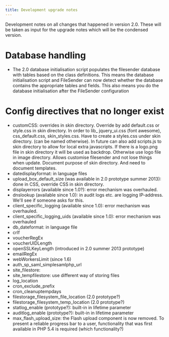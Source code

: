 ```yaml
---
title: Development upgrade notes
---
```


Development notes on all changes that happened in version 2.0.  These will be taken as input for the upgrade notes which will be the condensed version.

# Database handling

* The 2.0 database initialisation script populates the filesender database with tables based on the class definitions.  This means the database initialisation script and FileSender can now detect whether the database contains the appropriate tables and fields.  This also means you do the database initialisation after the FileSender configuration

# Config directives that no longer exist

* customCSS: overrides in skin directory.  Override by add default.css or style.css in skin directory.  In order to lib_  jquery_ui.css (font awesome), css_default.css, skin_styles.css.  Have to create a styles.css under skin directory. (can be named otherwise).  In future can also add scripts.js to skin directory to allow for local extra javascripts.  If there is a logo.png file in skin directory it will be used as backdrop.  Otherwise use logo file in image directory.  Allows customise filesender and not lose things when update.  Document purpose of skin directory.  And need to document templates.
* datedisplayformat: in language files
* upload_box_default_size (was available in 2.0 prototype summer 2013): done in CSS, override CSS in skin directory.
* displayerrors (available since 1.0?): error mechanism was overhauled.
* dnslookup (available since 1.0): in audit logs etc. are logging IP-address.  We'll see if someone asks for this.
* client_specific_logging (available since 1.0): error mechanism was overhauled.
* client_specific_logging_uids (available since 1.0): error mechanism was overhauled
* db_dateformat: in language file
* crlf
* voucherRegEx
* voucherUIDLength
* openSSLKeyLength (introduced in 2.0 summer 2013 prototype)
* emailRegEx
* webWorkersLimit (since 1.6)
* auth_sp_saml_simplesamlphp_url
* site_filestore:
* site_tempfilestore: use different way of storing files
* log_location
* cron_exclude_prefix
* cron_cleanuptempdays
* filestorage_filesystem_file_location (2.0 prototype?)
* filestorage_filesystem_temp_location (2.0 prototype?)
* statlog_enable (prototype?): built-in in lifetime parameter
* auditlog_enable (prototype?): built-in in lifetime parameter
* max_flash_upload_size: the Flash upload component is now removed.  To present a reliable progress bar to a user, functionality that was first available in PHP 5.4 is required (which functionality?)
